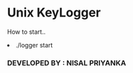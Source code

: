 <h1> Unix KeyLogger </h1>
<p> How to start.. </p>
<ul> </ul>
<li> ./logger start </li>

<h3> DEVELOPED BY : NISAL PRIYANKA </h3>
